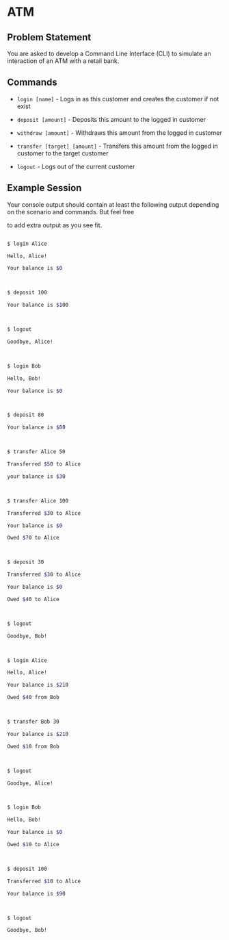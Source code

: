 
# ATM



## Problem Statement



You are asked to develop a Command Line Interface (CLI) to simulate an interaction of an ATM with a retail bank.



## Commands



* `login [name]` - Logs in as this customer and creates the customer if not exist

* `deposit [amount]` - Deposits this amount to the logged in customer

* `withdraw [amount]` - Withdraws this amount from the logged in customer

* `transfer [target] [amount]` - Transfers this amount from the logged in customer to the target customer

* `logout` - Logs out of the current customer



## Example Session



Your console output should contain at least the following output depending on the scenario and commands. But feel free

to add extra output as you see fit.



```bash

$ login Alice

Hello, Alice!

Your balance is $0



$ deposit 100

Your balance is $100



$ logout

Goodbye, Alice!



$ login Bob

Hello, Bob!

Your balance is $0



$ deposit 80

Your balance is $80



$ transfer Alice 50

Transferred $50 to Alice

your balance is $30



$ transfer Alice 100

Transferred $30 to Alice

Your balance is $0

Owed $70 to Alice



$ deposit 30

Transferred $30 to Alice

Your balance is $0

Owed $40 to Alice



$ logout

Goodbye, Bob!



$ login Alice

Hello, Alice!

Your balance is $210

Owed $40 from Bob



$ transfer Bob 30

Your balance is $210

Owed $10 from Bob



$ logout

Goodbye, Alice!



$ login Bob

Hello, Bob!

Your balance is $0

Owed $10 to Alice



$ deposit 100

Transferred $10 to Alice

Your balance is $90



$ logout

Goodbye, Bob!

```
